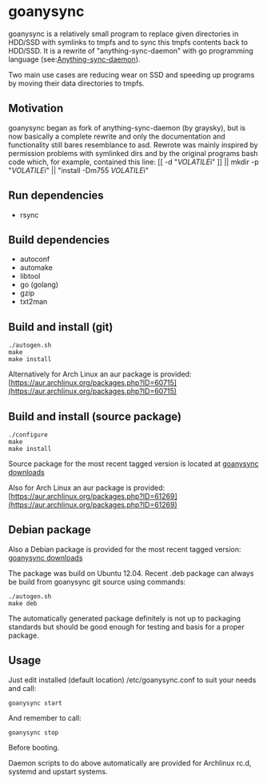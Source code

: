 goanysync
=========

goanysync is a relatively small program to replace given directories in HDD/SSD
with symlinks to tmpfs and to sync this tmpfs contents back to HDD/SSD. It is a
rewrite of "anything-sync-daemon" with go programming language
(see:[Anything-sync-daemon](https://wiki.archlinux.org/index.php/Anything-sync-daemon)).

Two main use cases are reducing wear on SSD and speeding up programs by moving
their data directories to tmpfs.


Motivation
----------

goanysync began as fork of anything-sync-daemon (by graysky), but is now
basically a complete rewrite and only the documentation and functionality still
bares resemblance to asd. Rewrote was mainly inspired by permission problems
with symlinked dirs and by the original programs bash code which, for example,
contained this line: [[ -d "$VOLATILE$i" ]] || mkdir -p "$VOLATILE$i" ||
"install -Dm755 $VOLATILE$i"


Run dependencies
----------------

* rsync


Build dependencies
------------------

* autoconf
* automake
* libtool
* go (golang)
* gzip
* txt2man


Build and install (git)
-----------------------

    ./autogen.sh
    make
    make install

Alternatively for Arch Linux an aur package is provided:
[https://aur.archlinux.org/packages.php?ID=60715](https://aur.archlinux.org/packages.php?ID=60715)


Build and install (source package)
----------------------------------

    ./configure
    make
    make install

Source package for the most recent tagged version is located at
[goanysync downloads](https://github.com/wor/goanysync/downloads)

Also for Arch Linux an aur package is provided:
[https://aur.archlinux.org/packages.php?ID=61269](https://aur.archlinux.org/packages.php?ID=61269)


Debian package
--------------

Also a Debian package is provided for the most recent tagged version:
[goanysync downloads](https://github.com/wor/goanysync/downloads)

The package was build on Ubuntu 12.04. Recent .deb package can always be build from
goanysync git source using commands:

    ./autogen.sh
    make deb

The automatically generated package definitely is not up to packaging standards
but should be good enough for testing and basis for a proper package.


Usage
-----

Just edit installed (default location) /etc/goanysync.conf to suit your needs
and call:

    goanysync start

And remember to call:

    goanysync stop

Before booting.

Daemon scripts to do above automatically are provided for Archlinux rc.d,
systemd and upstart systems.
